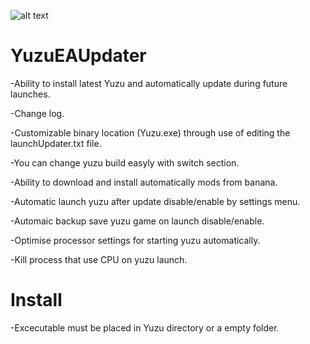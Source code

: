 ![alt text](https://i.ibb.co/zbdG3Qz/Sans-titre.png)

# YuzuEAUpdater
-Ability to install latest Yuzu and automatically update during future launches.

-Change log.

-Customizable binary location (Yuzu.exe) through use of editing the launchUpdater.txt file.

-You can change yuzu build easyly with switch section.
 
-Ability to download and install automatically mods from banana.

-Automatic launch yuzu after update disable/enable by settings menu.

-Automaic backup save yuzu game on launch disable/enable. 

-Optimise processor settings for starting yuzu automatically.

-Kill process that use CPU on yuzu launch.


# Install
 -Excecutable must be placed in Yuzu directory or a empty folder.
 

